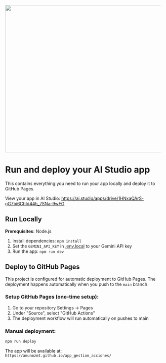 <div align="center">
<img width="1200" height="475" alt="GHBanner" src="https://github.com/user-attachments/assets/0aa67016-6eaf-458a-adb2-6e31a0763ed6" />
</div>

# Run and deploy your AI Studio app

This contains everything you need to run your app locally and deploy it to GitHub Pages.

View your app in AI Studio: https://ai.studio/apps/drive/1HNxaQArS-gG7bi6ChId44h_7SNa-9wFG

## Run Locally

**Prerequisites:**  Node.js


1. Install dependencies:
   `npm install`
2. Set the `GEMINI_API_KEY` in [.env.local](.env.local) to your Gemini API key
3. Run the app:
   `npm run dev`

## Deploy to GitHub Pages

This project is configured for automatic deployment to GitHub Pages. The deployment happens automatically when you push to the `main` branch.

### Setup GitHub Pages (one-time setup):
1. Go to your repository Settings → Pages
2. Under "Source", select "GitHub Actions"
3. The deployment workflow will run automatically on pushes to main

### Manual deployment:
```bash
npm run deploy
```

The app will be available at: `https://amunozmt.github.io/app_gestion_acciones/`
